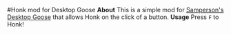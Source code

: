 #Honk mod for Desktop Goose
**About**
This is a simple mod for [Samperson's Desktop Goose](https://samperson.itch.io/desktop-goose) that allows Honk on the click of a button.
**Usage**
Press `F` to Honk!